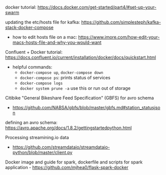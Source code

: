 docker tutorial: https://docs.docker.com/get-started/part4/#set-up-your-swarm

updating the etc/hosts file for kafka: https://github.com/simplesteph/kafka-stack-docker-compose
- how to edit hosts file on a mac: https://www.imore.com/how-edit-your-macs-hosts-file-and-why-you-would-want


Confluent + Docker tutorial: https://docs.confluent.io/current/installation/docker/docs/quickstart.html
- helpful commands:
  - `docker-compose up`, `docker-compose down`
  - `docker-compose ps`: prints status of services
  - `docker-compose logs`
  - `docker system prune -a` use this or run out of storage


Citibike "General Bikeshare Feed Specification" (GBFS) for avro schema
- https://github.com/NABSA/gbfs/blob/master/gbfs.md#station_statusjson


defining an avro schema:
https://avro.apache.org/docs/1.8.2/gettingstartedpython.html

Processing streamining.io data
- https://github.com/streamdataio/streamdataio-python/blob/master/client.py

Docker image and guide for spark, dockerfile and scripts for spark application - https://github.com/mjhea0/flask-spark-docker
